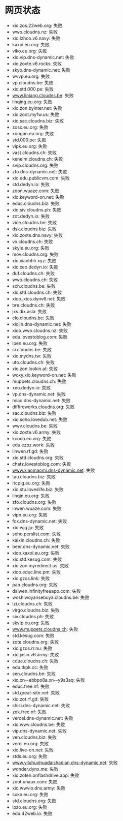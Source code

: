 # 网页状态
- xio.zos.22web.org: 失败
- wwo.cloudns.nz: 失败
- xio.lzhoo.v6.navy: 失败
- kaxoi.eu.org: 失败
- viko.eu.org: 失败
- xio.vip.dns-dynamic.net: 失败
- xio.zoxte.v6.rocks: 失败
- skyo.dns-dynamic.net: 失败
- wvvp.eu.org: 失败
- vp.cloudns.be: 失败
- xio.std.000.pe: 失败
- www.liniang.cloudns.be: 失败
- linqing.eu.org: 失败
- xio.zon.byinter.net: 失败
- xio.zoot.myfw.us: 失败
- xio.sac.cloudns.biz: 失败
- zosx.eu.org: 失败
- xongan.eu.org: 失败
- std.000.pe: 失败
- vipk.eu.org: 失败
- vast.cloudns.ch: 失败
- kenelm.cloudns.ch: 失败
- svip.cloudns.org: 失败
- zfo.dns-dynamic.net: 失败
- xio.edu.publicvm.com: 失败
- std.dedyn.io: 失败
- zoon.wuaze.com: 失败
- xio.keyword-on.net: 失败
- educ.cloudns.biz: 失败
- xio.siv.cloudns.ph: 失败
- zot.dedyn.io: 失败
- vice.cloudns.be: 失败
- dsk.cloudns.biz: 失败
- xio.zoxte.dns.navy: 失败
- vx.cloudns.ch: 失败
- skyle.eu.org: 失败
- mov.cloudns.org: 失败
- xio.xiaohhh.xyz: 失败
- xio.xeo.dedyn.io: 失败
- duf.cloudns.ch: 失败
- wwo.cloudns.ch: 失败
- sch.cloudns.be: 失败
- xio.std.cloudns.ch: 失败
- xioo.jxios.dynv6.net: 失败
- bre.cloudns.ch: 失败
- jxs.dix.asia: 失败
- clo.cloudns.be: 失败
- xiolin.dns-dynamic.net: 失败
- xioo.wwo.cloudns.nz: 失败
- edu.lovestoblog.com: 失败
- ipen.eu.org: 失败
- si.cloudns.be: 失败
- xio.mydns.tw: 失败
- uto.cloudns.ch: 失败
- xio.zon.lookin.at: 失败
- woxy.xio.keyword-on.net: 失败
- muppets.cloudns.ch: 失败
- xeo.dedyn.io: 失败
- vp.dns-dynamic.net: 失败
- miao.dns-dynamic.net: 失败
- diffireworks.cloudns.org: 失败
- sac.cloudns.biz: 失败
- xio.soho.lovedub.net: 失败
- wwv.cloudns.be: 失败
- xio.zoxte.v6.army: 失败
- kcoco.eu.org: 失败
- edu.ezpz.work: 失败
- linwen.rf.gd: 失败
- xio.std.cloudns.org: 失败
- chatz.lovestoblog.com: 失败
- www.xiaomaomi.dns-dynamic.net: 失败
- tau.cloudns.biz: 失败
- ricpig.eu.org: 失败
- xio.stu.loveslife.biz: 失败
- linqin.eu.org: 失败
- zfo.cloudns.org: 失败
- inwen.wuaze.com: 失败
- vipn.eu.org: 失败
- fox.dns-dynamic.net: 失败
- xio.wjg.jp: 失败
- soho.perslist.com: 失败
- kaixin.cloudns.ch: 失败
- beer.dns-dynamic.net: 失败
- xioo.kaxoi.eu.org: 失败
- xio.std.kesug.com: 失败
- xio.zon.myredirect.us: 失败
- xioo.educ.line.pm: 失败
- xio.gzos.link: 失败
- pan.cloudns.org: 失败
- daiwen.infinityfreeapp.com: 失败
- woshiwoyansebuya.cloudns.be: 失败
- lzi.cloudns.ch: 失败
- virgo.cloudns.biz: 失败
- siv.cloudns.ph: 失败
- skvip.eu.org: 失败
- www.muppets.cloudns.ch: 失败
- std.kesug.com: 失败
- zote.cloudns.org: 失败
- xio.gzos.rr.nu: 失败
- xio.jxsio.v6.army: 失败
- cdue.cloudns.ch: 失败
- edu.tkpk.cc: 失败
- sen.cloudns.be: 失败
- xio.xn--ebbpo8a.xn--y9a3aq: 失败
- educ.free.nf: 失败
- std.great-site.net: 失败
- xio.zot.rf.gd: 失败
- shisi.dns-dynamic.net: 失败
- zok.free.nf: 失败
- vercel.dns-dynamic.net: 失败
- xio.wwv.cloudns.be: 失败
- vip.dns-dynamic.net: 失败
- ven.cloudns.biz: 失败
- vercl.eu.org: 失败
- xio.live-on.net: 失败
- stds.eu.org: 失败
- www.yiluhuohuadaishadian.dns-dynamic.net: 失败
- wonder.dynx.me: 失败
- xio.zoten.onflashdrive.app: 失败
- zoot.unaux.com: 失败
- xio.wwvio.dns.army: 失败
- suke.eu.org: 失败
- std.cloudns.org: 失败
- ipzo.eu.org: 失败
- edu.42web.io: 失败
